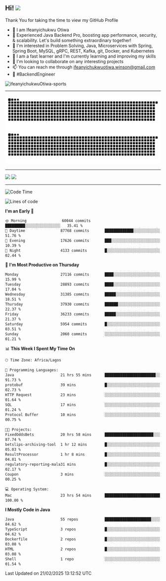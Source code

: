 <!-- BLOG-POST-LIST:START --><!-- BLOG-POST-LIST:END -->

## Hi! <img src="https://media.giphy.com/media/hvRJCLFzcasrR4ia7z/giphy.gif" width="4%"> 

Thank You for taking the time to view my GitHub Profile

- 👋 I am Ifeanyichukwu Otiwa
- 🚀 Experienced Java Backend Pro, boosting app performance, security, & scalability. Let's build something extraordinary together!
- 👀 I'm interested in Problem Solving, Java, Microservices with Spring, Spring Boot, MySQL, gRPC, REST, Kafka, git, Docker, and Kubernetes
- 🌱 I am a fast learner and I'm currently learning and improving my skills
- 💞️ I'm looking to collaborate on any interesting projects
- 📫 You can reach me through ifeanyichukwuotiwa.winson@gmail.com
- 🚀 #BackendEngineer

<p align="left" marginTop="10px"> <img src="https://komarev.com/ghpvc/?username=ifeanyichukwuOtiwa-sports&label=Profile%20views&color=0e75b6&style=for-the-badge" alt="ifeanyichukwuOtiwa-sports" /> </p>

***

<!--🐍📈SNAKEGRAPH / 🌐WEBSITE: https://github.com/Platane/snk -->
![github contribution grid snake animation](https://raw.githubusercontent.com/ifeanyichukwuOtiwa-sports/ifeanyichukwuOtiwa-sports/output/github-contribution-grid-snake-dark.svg#gh-dark-mode-only)![github contribution grid snake animation](https://raw.githubusercontent.com/ifeanyichukwuOtiwa-sports/ifeanyichukwuOtiwa-sports/output/github-contribution-grid-snake.svg#gh-light-mode-only)

***

<p float="left">
  <img float="left" src="https://github-readme-stats.vercel.app/api?username=ifeanyichukwuOtiwa-sports&count_private=true&include_all_commits=true&theme=react&show_icons=true" />
  <img float="right" src="https://github-readme-stats.vercel.app/api/top-langs/?username=ifeanyichukwuOtiwa-sports&layout=compact&show_icons=true&theme=react" /> 
</p>

***



<!--START_SECTION:waka-->
![Code Time](http://img.shields.io/badge/Code%20Time-3%2C486%20hrs%2056%20mins-blue)

![Lines of code](https://img.shields.io/badge/From%20Hello%20World%20I%27ve%20Written-42.9%20million%20lines%20of%20code-blue)

**I'm an Early 🐤** 

```text
🌞 Morning                60044 commits       █████████░░░░░░░░░░░░░░░░   35.41 % 
🌆 Daytime                87768 commits       █████████████░░░░░░░░░░░░   51.76 % 
🌃 Evening                17626 commits       ███░░░░░░░░░░░░░░░░░░░░░░   10.39 % 
🌙 Night                  4133 commits        █░░░░░░░░░░░░░░░░░░░░░░░░   02.44 % 
```
📅 **I'm Most Productive on Thursday** 

```text
Monday                   27116 commits       ████░░░░░░░░░░░░░░░░░░░░░   15.99 % 
Tuesday                  28893 commits       ████░░░░░░░░░░░░░░░░░░░░░   17.04 % 
Wednesday                31385 commits       █████░░░░░░░░░░░░░░░░░░░░   18.51 % 
Thursday                 37930 commits       ██████░░░░░░░░░░░░░░░░░░░   22.37 % 
Friday                   36233 commits       █████░░░░░░░░░░░░░░░░░░░░   21.37 % 
Saturday                 5954 commits        █░░░░░░░░░░░░░░░░░░░░░░░░   03.51 % 
Sunday                   2060 commits        ░░░░░░░░░░░░░░░░░░░░░░░░░   01.21 % 
```


📊 **This Week I Spent My Time On** 

```text
🕑︎ Time Zone: Africa/Lagos

💬 Programming Languages: 
Java                     21 hrs 55 mins      ███████████████████████░░   91.73 % 
protobuf                 39 mins             █░░░░░░░░░░░░░░░░░░░░░░░░   02.73 % 
HTTP Request             23 mins             ░░░░░░░░░░░░░░░░░░░░░░░░░   01.64 % 
SQL                      17 mins             ░░░░░░░░░░░░░░░░░░░░░░░░░   01.24 % 
Protocol Buffer          10 mins             ░░░░░░░░░░░░░░░░░░░░░░░░░   00.75 % 

🐱‍💻 Projects: 
FixedOddsBets            20 hrs 58 mins      ██████████████████████░░░   87.74 % 
betslips-archiving-tool  1 hr 12 mins        █░░░░░░░░░░░░░░░░░░░░░░░░   05.03 % 
ResultProcessor          1 hr 8 mins         █░░░░░░░░░░░░░░░░░░░░░░░░   04.81 % 
regulatory-reporting-mala31 mins             █░░░░░░░░░░░░░░░░░░░░░░░░   02.17 % 
Coupon                   3 mins              ░░░░░░░░░░░░░░░░░░░░░░░░░   00.25 % 

💻 Operating System: 
Mac                      23 hrs 54 mins      █████████████████████████   100.00 % 
```

**I Mostly Code in Java** 

```text
Java                     55 repos            █████████████████████░░░░   84.62 % 
TypeScript               3 repos             █░░░░░░░░░░░░░░░░░░░░░░░░   04.62 % 
Dockerfile               2 repos             █░░░░░░░░░░░░░░░░░░░░░░░░   03.08 % 
HTML                     2 repos             █░░░░░░░░░░░░░░░░░░░░░░░░   03.08 % 
Shell                    1 repo              ░░░░░░░░░░░░░░░░░░░░░░░░░   01.54 % 
```




 Last Updated on 21/02/2025 13:12:52 UTC
<!--END_SECTION:waka-->

<!--
<p align="center">
![trophy](https://github-profile-trophy.vercel.app/?username=ifeanyichukwuOtiwa-sports&theme=onedark) (https://github.com/ryo-ma/github-profile-trophy)
</p>
-->

<!---
ifeanyi-otiwa/ifeanyi-otiwa is a ✨ special ✨ repository because its `README.md` (this file) appears on your GitHub profile.
You can click the Preview link to take a look at your changes.
--->
